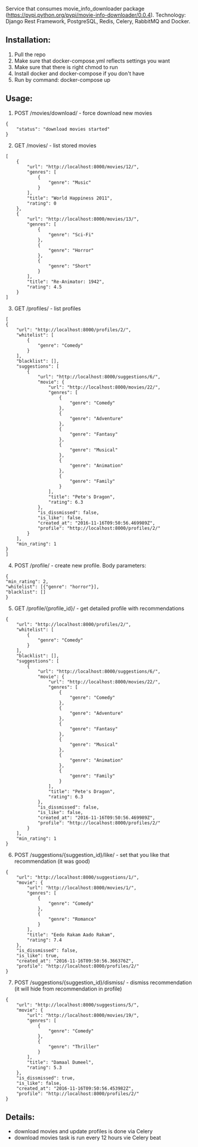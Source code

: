 Service that consumes movie_info_downloader package (https://pypi.python.org/pypi/movie-info-downloader/0.0.4).
Technology: Django Rest Framework, PostgreSQL, Redis, Celery, RabbitMQ and Docker.

Installation:
-------------
1. Pull the repo
2. Make sure that docker-compose.yml reflects settings you want
3. Make sure that there is right chmod to run
4. Install docker and docker-compose if you don't have
5. Run by command: docker-compose up

Usage:
-------------
1. POST /movies/download/ - force download new movies
```
{
    "status": "download movies started"
}
```
2. GET /movies/ - list stored movies
```
[
    {
        "url": "http://localhost:8000/movies/12/",
        "genres": [
            {
                "genre": "Music"
            }
        ],
        "title": "World Happiness 2011",
        "rating": 0
    },
    {
        "url": "http://localhost:8000/movies/13/",
        "genres": [
            {
                "genre": "Sci-Fi"
            },
            {
                "genre": "Horror"
            },
            {
                "genre": "Short"
            }
        ],
        "title": "Re-Animator: 1942",
        "rating": 4.5
    }
]
```
3. GET /profiles/ - list profiles
```
[
{
    "url": "http://localhost:8000/profiles/2/",
    "whitelist": [
        {
            "genre": "Comedy"
        }
    ],
    "blacklist": [],
    "suggestions": [
        {
            "url": "http://localhost:8000/suggestions/6/",
            "movie": {
                "url": "http://localhost:8000/movies/22/",
                "genres": [
                    {
                        "genre": "Comedy"
                    },
                    {
                        "genre": "Adventure"
                    },
                    {
                        "genre": "Fantasy"
                    },
                    {
                        "genre": "Musical"
                    },
                    {
                        "genre": "Animation"
                    },
                    {
                        "genre": "Family"
                    }
                ],
                "title": "Pete's Dragon",
                "rating": 6.3
            },
            "is_dissmissed": false,
            "is_like": false,
            "created_at": "2016-11-16T09:50:56.469989Z",
            "profile": "http://localhost:8000/profiles/2/"
        }
    ],
    "min_rating": 1
}
]
```
4. POST /profile/ - create new profile. Body parameters:
```
{
"min_rating": 2,
"whitelist": [{"genre": "horror"}],
"blacklist": []
}
```
5. GET /profile/{profile_id}/ - get detailed profile with recommendations
```
{
    "url": "http://localhost:8000/profiles/2/",
    "whitelist": [
        {
            "genre": "Comedy"
        }
    ],
    "blacklist": [],
    "suggestions": [
        {
            "url": "http://localhost:8000/suggestions/6/",
            "movie": {
                "url": "http://localhost:8000/movies/22/",
                "genres": [
                    {
                        "genre": "Comedy"
                    },
                    {
                        "genre": "Adventure"
                    },
                    {
                        "genre": "Fantasy"
                    },
                    {
                        "genre": "Musical"
                    },
                    {
                        "genre": "Animation"
                    },
                    {
                        "genre": "Family"
                    }
                ],
                "title": "Pete's Dragon",
                "rating": 6.3
            },
            "is_dissmissed": false,
            "is_like": false,
            "created_at": "2016-11-16T09:50:56.469989Z",
            "profile": "http://localhost:8000/profiles/2/"
        }
    ],
    "min_rating": 1
}
```
6. POST /suggestions/{suggestion_id}/like/ - set that you like that recommendation (it was good)
```
{
    "url": "http://localhost:8000/suggestions/1/",
    "movie": {
        "url": "http://localhost:8000/movies/1/",
        "genres": [
            {
                "genre": "Comedy"
            },
            {
                "genre": "Romance"
            }
        ],
        "title": "Eedo Rakam Aado Rakam",
        "rating": 7.4
    },
    "is_dissmissed": false,
    "is_like": true,
    "created_at": "2016-11-16T09:50:56.366376Z",
    "profile": "http://localhost:8000/profiles/2/"
}
```
7. POST /suggestions/{suggestion_id}/dismiss/ - dismiss recommendation (it will hide from recommendation in profile)
```
{
    "url": "http://localhost:8000/suggestions/5/",
    "movie": {
        "url": "http://localhost:8000/movies/19/",
        "genres": [
            {
                "genre": "Comedy"
            },
            {
                "genre": "Thriller"
            }
        ],
        "title": "Damaal Dumeel",
        "rating": 5.3
    },
    "is_dissmissed": true,
    "is_like": false,
    "created_at": "2016-11-16T09:50:56.453982Z",
    "profile": "http://localhost:8000/profiles/2/"
}
```

Details:
-------------
- download movies and update profiles is done via Celery
- download movies task is run every 12 hours vie Celery beat


